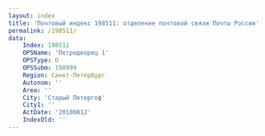```yaml
---
layout: index
title: 'Почтовый индекс 198511: отделение почтовой связи Почты России'
permalink: /198511/
data:
    Index: 198511
    OPSName: 'Петродворец 1'
    OPSType: О
    OPSSubm: 198999
    Region: Санкт-Петербург
    Autonom: ''
    Area: ''
    City: 'Старый Петергоф'
    City1: ''
    ActDate: '20100812'
    IndexOld: ''
---
```

